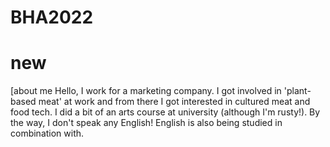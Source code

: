 # BHA2022
# new

[about me  Hello, I work for a marketing company. I got involved in 'plant-based meat' at work and from there I got interested in cultured meat and food tech.  I did a bit of an arts course at university (although I'm rusty!).  By the way, I don't speak any English! English is also being studied in combination with.

